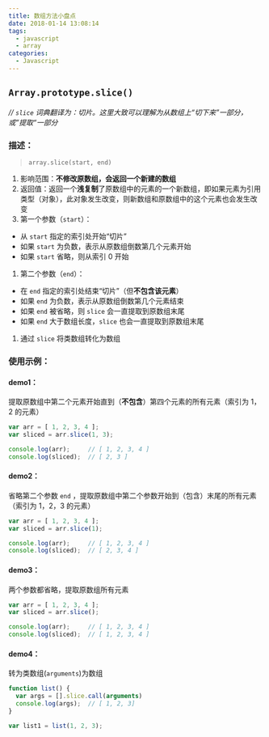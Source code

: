 ```yaml
---
title: 数组方法小盘点
date: 2018-01-14 13:08:14
tags: 
  - javascript 
  - array
categories:
  - Javascript 
---
```



## `Array.prototype.slice()` 
*// `slice` 词典翻译为：切片。这里大致可以理解为从数组上“切下来”一部分，或”提取“一部分*

### 描述：
> `array.slice(start, end)`

1. 影响范围：**不修改原数组，会返回一个新建的数组**
1. 返回值：返回一个**浅复制**了原数组中的元素的一个新数组，即如果元素为引用类型（对象），此对象发生改变，则新数组和原数组中的这个元素也会发生改变
1. 第一个参数（`start`）：
  + 从 `start` 指定的索引处开始“切片”
  + 如果 `start` 为负数，表示从原数组倒数第几个元素开始
  + 如果 `start` 省略，则从索引 0 开始
1. 第二个参数（`end`）：
  + 在 `end` 指定的索引处结束“切片”（但**不包含该元素**）
  + 如果 `end` 为负数，表示从原数组倒数第几个元素结束
  + 如果 `end` 被省略，则 `slice` 会一直提取到原数组末尾
  + 如果 `end` 大于数组长度，`slice` 也会一直提取到原数组末尾
1. 通过 `slice` 将类数组转化为数组

### 使用示例：
#### demo1：
提取原数组中第二个元素开始直到（**不包含**）第四个元素的所有元素（索引为 1，2 的元素）
```js
var arr = [ 1, 2, 3, 4 ];
var sliced = arr.slice(1, 3);

console.log(arr);     // [ 1, 2, 3, 4 ]
console.log(sliced);  // [ 2, 3 ]
```
#### demo2：
省略第二个参数 `end` ，提取原数组中第二个参数开始到（包含）末尾的所有元素（索引为 1，2，3 的元素）
```js
var arr = [ 1, 2, 3, 4 ];
var sliced = arr.slice(1);

console.log(arr);     // [ 1, 2, 3, 4 ]
console.log(sliced);  // [ 2, 3, 4 ]
```
#### demo3：
两个参数都省略，提取原数组所有元素
```js
var arr = [ 1, 2, 3, 4 ];
var sliced = arr.slice();

console.log(arr);     // [ 1, 2, 3, 4 ]
console.log(sliced);  // [ 1, 2, 3, 4 ]
```
#### demo4：
转为类数组(`arguments`)为数组
```js
function list() {
  var args = [].slice.call(arguments)
  console.log(args);  // [ 1, 2, 3]
}

var list1 = list(1, 2, 3);
```
